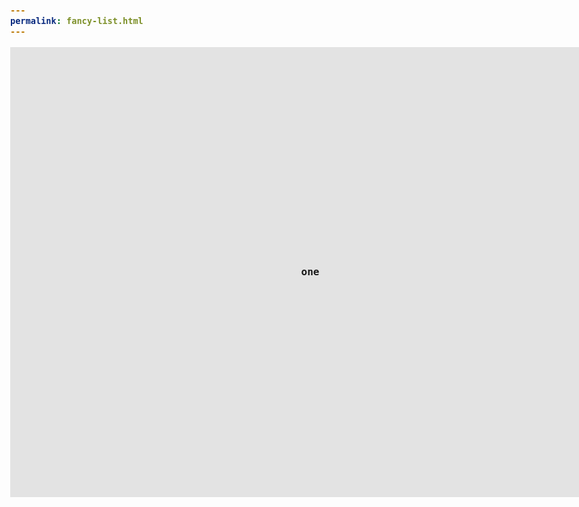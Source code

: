 ```yaml
---
permalink: fancy-list.html
---
```


<fancy-list>
  <ol>
    <li>one</li>
    <li>two</li>			
    <li>three</li>
    <li>four</li>
    <li>five</li>
    <li>six</li>
    <li>seven</li>
    <li>eight</li>
    <li>nine</li>
    <li>ten</li>
  </ol>
</fancy-list>


<style>
  /* Fancy list styles set in light DOM */
  fancy-list :is(ol, li) {
    display: grid;
    inline-size: 100vw;
  }
  
  fancy-list ol {
    grid: 1fr / auto-flow;
    overflow: scroll hidden;
    margin: 0;
    padding: 0;
    scroll-snap-type: x mandatory;
    scrollbar-width: none;
  }
  
  fancy-list ol::-webkit-scrollbar {
    display: none;
  }
  
  fancy-list li {
    scroll-snap-align: start;
    user-select: none;
  }

  /* Debug styles: REMOVE. */
  html {
    touch-action: manipulation;
  }

  body {
    font: bold 1rem / 1.5 monospace;
    margin: 0
  }
  
  fancy-list li {
    aspect-ratio: 4 / 3;
    place-content: center;
  }

  fancy-list li:nth-child(odd) {
    background: rgba(0, 0, 0, .1);
  }

  fancy-list li:nth-child(even) {
    background: rgba(0, 0, 0, .15);
  }
</style>


<script>
  {% include 'FancyList.js' %}
</script>